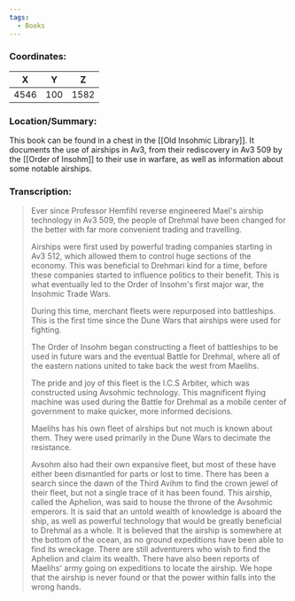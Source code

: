 ```yaml
---
tags:
  - Books
---
```


### Coordinates:
| **X** | **Y**| **Z** |
|:-----:|:----:|:-----:|
|4546  |100   |1582  |

### Location/Summary:
This book can be found in a chest in the [[Old Insohmic Library]]. It documents the use of airships in Av3, from their rediscovery in Av3 509 by the [[Order of Insohm]] to their use in warfare, as well as information about some notable airships.

### Transcription:
> Ever since Professor Hemfihl reverse engineered Mael's airship technology in Av3 509, the people of Drehmal have been changed for the better with far more convenient trading and travelling.
>
> Airships were first used by powerful trading companies starting in Av3 512, which allowed them to control huge sections of the economy. This was beneficial to Drehmari kind for a time, before these companies started to influence politics to their benefit. This is what eventually led to the Order of Insohm's first major war, the Insohmic Trade Wars.
>
> During this time, merchant fleets were repurposed into battleships. This is the first time since the Dune Wars that airships were used for fighting.
>
> The Order of Insohm began constructing a fleet of battleships to be used in future wars and the eventual Battle for Drehmal, where all of the eastern nations united to take back the west from Maelihs.
>
> The pride and joy of this fleet is the I.C.S Arbiter, which was constructed using Avsohmic technology. This magnificent flying machine was used during the Battle for Drehmal as a mobile center of government to make quicker, more informed decisions.
>
> Maelihs has his own fleet of airships but not much is known about them. They were used primarily in the Dune Wars to decimate the resistance.
>
> Avsohm also had their own expansive fleet, but most of these have either been dismantled for parts or lost to time. There has been a search since the dawn of the Third Avihm to find the crown jewel of their fleet, but not a single trace of it has been found. This airship, called the Aphelion, was said to house the throne of the Avsohmic emperors. It is said that an untold wealth of knowledge is aboard the ship, as well as powerful technology that would be greatly beneficial to Drehmal as a whole. It is believed that the airship is somewhere at the bottom of the ocean, as no ground expeditions have been able to find its wreckage. There are still adventurers who wish to find the Aphelion and claim its wealth. There have also been reports of Maelihs' army going on expeditions to locate the airship. We hope that the airship is never found or that the power within falls into the wrong hands.
